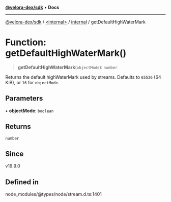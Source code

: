 [**@velora-dex/sdk**](../../../../README.md) • **Docs**

***

[@velora-dex/sdk](../../../../globals.md) / [\<internal\>](../../../README.md) / [internal](../README.md) / getDefaultHighWaterMark

# Function: getDefaultHighWaterMark()

> **getDefaultHighWaterMark**(`objectMode`): `number`

Returns the default highWaterMark used by streams.
Defaults to `65536` (64 KiB), or `16` for `objectMode`.

## Parameters

• **objectMode**: `boolean`

## Returns

`number`

## Since

v19.9.0

## Defined in

node\_modules/@types/node/stream.d.ts:1401
